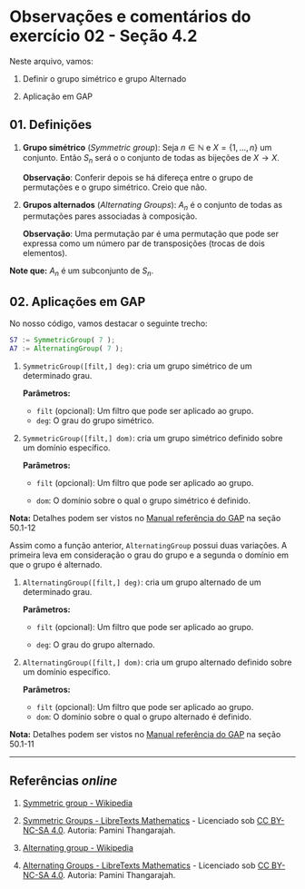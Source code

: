 # Observações e comentários do exercício 02 - Seção 4.2

Neste arquivo, vamos:

1. Definir o grupo simétrico e grupo Alternado

2. Aplicação em GAP

## 01. Definições
1. **Grupo simétrico** (*Symmetric group*): Seja $n \in \mathbb{N}$ e $X = \{1, \ldots, n \}$ um conjunto. Então $S_n$ será o o conjunto de todas as bijeções de $X \to X$. 

    **Observação**: Conferir depois se há difereça entre o grupo de permutações e o grupo simétrico. Creio que não.

2. **Grupos alternados** (*Alternating Groups*): $A_n$ é o conjunto de todas as permutações pares associadas à composição.

    **Observação**: Uma permutação par é uma permutação que pode ser expressa como um número par de transposições (trocas de dois elementos). 

**Note que:** $A_n$ é um subconjunto de $S_n$. 


## 02. Aplicações em GAP
No nosso código, vamos destacar o seguinte trecho:

```gap 
S7 := SymmetricGroup( 7 );
A7 := AlternatingGroup( 7 );
```

1. `SymmetricGroup([filt,] deg)`: cria um grupo simétrico de um determinado grau.

    **Parâmetros:**
    - `filt` (opcional): Um filtro que pode ser aplicado ao grupo.
    - `deg`: O grau do grupo simétrico.

2. `SymmetricGroup([filt,] dom)`: cria um grupo simétrico definido sobre um domínio específico. 

    **Parâmetros:**
    - `filt` (opcional): Um filtro que pode ser aplicado ao grupo.

    - `dom`: O domínio sobre o qual o grupo simétrico é definido.

**Nota:** Detalhes podem ser vistos no [Manual referência do GAP](https://docs.gap-system.org/doc/ref/manual.pdf) na seção 50.1-12

Assim como a função anterior,  `AlternatingGroup` possui duas variações. A primeira leva em consideração o grau do grupo e a segunda o domínio em que o grupo é alternado.

1. `AlternatingGroup([filt,] deg)`: cria um grupo alternado de um determinado grau. 

    **Parâmetros:**

    - `filt` (opcional): Um filtro que pode ser aplicado ao grupo.

    - `deg`: O grau do grupo alternado.

2. `AlternatingGroup([filt,] dom)`: cria um grupo alternado definido sobre um domínio específico. 

    **Parâmetros:**
    - `filt` (opcional): Um filtro que pode ser aplicado ao grupo.
    - `dom`: O domínio sobre o qual o grupo alternado é definido.


**Nota:** Detalhes podem ser vistos no [Manual referência do GAP](https://docs.gap-system.org/doc/ref/manual.pdf) na seção 50.1-11

--- 

## Referências *online*
1. [Symmetric group - Wikipedia](https://en.wikipedia.org/wiki/Symmetric_group)

2. [Symmetric Groups - LibreTexts Mathematics](https://math.libretexts.org/Courses/Mount_Royal_University/MATH_2101_Abstract_Algebra_I/Chapter_3%3A_Permutation_Groups/3.1%3A_Symmetric_Groups) - Licenciado sob [CC BY-NC-SA 4.0](https://creativecommons.org/licenses/by-nc-sa/4.0/). Autoria: Pamini Thangarajah.

3. [Alternating group - Wikipedia](https://en.wikipedia.org/wiki/Alternating_group)

4. [Alternating Groups - LibreTexts Mathematics](https://math.libretexts.org/Courses/Mount_Royal_University/MATH_2101_Abstract_Algebra_I/Chapter_3%3A_Permutation_Groups/3.2%3A_Alternating_Groups) - Licenciado sob [CC BY-NC-SA 4.0](https://creativecommons.org/licenses/by-nc-sa/4.0/). Autoria: Pamini Thangarajah.
